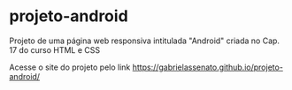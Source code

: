 # projeto-android
Projeto de uma página web responsiva intitulada "Android" criada no Cap. 17 do curso HTML e CSS

Acesse o site do projeto pelo link https://gabrielassenato.github.io/projeto-android/
